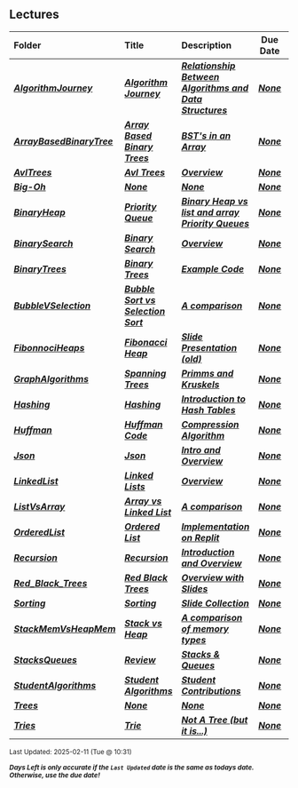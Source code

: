 ## Lectures

| Folder | Title | Description | Due Date | Due |  |
|:------|:------|:------|:-----:|:-----:|-----|
| ***<a href="https://github.com/rugbyprof/5243-Algorithms/tree/master/Lectures/AlgorithmJourney">AlgorithmJourney</a>*** | ***<a href="https://github.com/rugbyprof/5243-Algorithms/tree/master/Lectures/AlgorithmJourney"> Algorithm Journey </a>*** | ***<a href="https://github.com/rugbyprof/5243-Algorithms/tree/master/Lectures/AlgorithmJourney"> Relationship Between Algorithms and Data Structures</a>*** | ***<a href="https://github.com/rugbyprof/5243-Algorithms/tree/master/Lectures/AlgorithmJourney">None</a>*** | ***<a href="https://github.com/rugbyprof/5243-Algorithms/tree/master/Lectures/AlgorithmJourney"> N/A</a>*** |  |
| ***<a href="https://github.com/rugbyprof/5243-Algorithms/tree/master/Lectures/ArrayBasedBinaryTree">ArrayBasedBinaryTree</a>*** | ***<a href="https://github.com/rugbyprof/5243-Algorithms/tree/master/Lectures/ArrayBasedBinaryTree"> Array Based Binary Trees </a>*** | ***<a href="https://github.com/rugbyprof/5243-Algorithms/tree/master/Lectures/ArrayBasedBinaryTree"> BST's in an Array</a>*** | ***<a href="https://github.com/rugbyprof/5243-Algorithms/tree/master/Lectures/ArrayBasedBinaryTree">None</a>*** | ***<a href="https://github.com/rugbyprof/5243-Algorithms/tree/master/Lectures/ArrayBasedBinaryTree"> N/A</a>*** |  |
| ***<a href="https://github.com/rugbyprof/5243-Algorithms/tree/master/Lectures/AvlTrees">AvlTrees</a>*** | ***<a href="https://github.com/rugbyprof/5243-Algorithms/tree/master/Lectures/AvlTrees"> Avl Trees </a>*** | ***<a href="https://github.com/rugbyprof/5243-Algorithms/tree/master/Lectures/AvlTrees"> Overview</a>*** | ***<a href="https://github.com/rugbyprof/5243-Algorithms/tree/master/Lectures/AvlTrees">None</a>*** | ***<a href="https://github.com/rugbyprof/5243-Algorithms/tree/master/Lectures/AvlTrees"> N/A</a>*** |  |
| ***<a href="https://github.com/rugbyprof/5243-Algorithms/tree/master/Lectures/Big-Oh">Big-Oh</a>*** | ***<a href="https://github.com/rugbyprof/5243-Algorithms/tree/master/Lectures/Big-Oh">None</a>*** | ***<a href="https://github.com/rugbyprof/5243-Algorithms/tree/master/Lectures/Big-Oh">None</a>*** | ***<a href="https://github.com/rugbyprof/5243-Algorithms/tree/master/Lectures/Big-Oh">None</a>*** | ***<a href="https://github.com/rugbyprof/5243-Algorithms/tree/master/Lectures/Big-Oh"> N/A</a>*** |  |
| ***<a href="https://github.com/rugbyprof/5243-Algorithms/tree/master/Lectures/BinaryHeap">BinaryHeap</a>*** | ***<a href="https://github.com/rugbyprof/5243-Algorithms/tree/master/Lectures/BinaryHeap"> Priority Queue </a>*** | ***<a href="https://github.com/rugbyprof/5243-Algorithms/tree/master/Lectures/BinaryHeap"> Binary Heap vs list and array Priority Queues</a>*** | ***<a href="https://github.com/rugbyprof/5243-Algorithms/tree/master/Lectures/BinaryHeap">None</a>*** | ***<a href="https://github.com/rugbyprof/5243-Algorithms/tree/master/Lectures/BinaryHeap"> N/A</a>*** |  |
| ***<a href="https://github.com/rugbyprof/5243-Algorithms/tree/master/Lectures/BinarySearch">BinarySearch</a>*** | ***<a href="https://github.com/rugbyprof/5243-Algorithms/tree/master/Lectures/BinarySearch"> Binary Search </a>*** | ***<a href="https://github.com/rugbyprof/5243-Algorithms/tree/master/Lectures/BinarySearch"> Overview</a>*** | ***<a href="https://github.com/rugbyprof/5243-Algorithms/tree/master/Lectures/BinarySearch">None</a>*** | ***<a href="https://github.com/rugbyprof/5243-Algorithms/tree/master/Lectures/BinarySearch"> N/A</a>*** |  |
| ***<a href="https://github.com/rugbyprof/5243-Algorithms/tree/master/Lectures/BinaryTrees">BinaryTrees</a>*** | ***<a href="https://github.com/rugbyprof/5243-Algorithms/tree/master/Lectures/BinaryTrees"> Binary Trees </a>*** | ***<a href="https://github.com/rugbyprof/5243-Algorithms/tree/master/Lectures/BinaryTrees"> Example Code</a>*** | ***<a href="https://github.com/rugbyprof/5243-Algorithms/tree/master/Lectures/BinaryTrees">None</a>*** | ***<a href="https://github.com/rugbyprof/5243-Algorithms/tree/master/Lectures/BinaryTrees"> N/A</a>*** |  |
| ***<a href="https://github.com/rugbyprof/5243-Algorithms/tree/master/Lectures/BubbleVSelection">BubbleVSelection</a>*** | ***<a href="https://github.com/rugbyprof/5243-Algorithms/tree/master/Lectures/BubbleVSelection"> Bubble Sort vs Selection Sort </a>*** | ***<a href="https://github.com/rugbyprof/5243-Algorithms/tree/master/Lectures/BubbleVSelection"> A comparison</a>*** | ***<a href="https://github.com/rugbyprof/5243-Algorithms/tree/master/Lectures/BubbleVSelection">None</a>*** | ***<a href="https://github.com/rugbyprof/5243-Algorithms/tree/master/Lectures/BubbleVSelection"> N/A</a>*** |  |
| ***<a href="https://github.com/rugbyprof/5243-Algorithms/tree/master/Lectures/FibonnociHeaps">FibonnociHeaps</a>*** | ***<a href="https://github.com/rugbyprof/5243-Algorithms/tree/master/Lectures/FibonnociHeaps"> Fibonacci Heap </a>*** | ***<a href="https://github.com/rugbyprof/5243-Algorithms/tree/master/Lectures/FibonnociHeaps"> Slide Presentation (old)</a>*** | ***<a href="https://github.com/rugbyprof/5243-Algorithms/tree/master/Lectures/FibonnociHeaps">None</a>*** | ***<a href="https://github.com/rugbyprof/5243-Algorithms/tree/master/Lectures/FibonnociHeaps"> N/A</a>*** |  |
| ***<a href="https://github.com/rugbyprof/5243-Algorithms/tree/master/Lectures/GraphAlgorithms">GraphAlgorithms</a>*** | ***<a href="https://github.com/rugbyprof/5243-Algorithms/tree/master/Lectures/GraphAlgorithms"> Spanning Trees </a>*** | ***<a href="https://github.com/rugbyprof/5243-Algorithms/tree/master/Lectures/GraphAlgorithms"> Primms and Kruskels</a>*** | ***<a href="https://github.com/rugbyprof/5243-Algorithms/tree/master/Lectures/GraphAlgorithms">None</a>*** | ***<a href="https://github.com/rugbyprof/5243-Algorithms/tree/master/Lectures/GraphAlgorithms"> N/A</a>*** |  |
| ***<a href="https://github.com/rugbyprof/5243-Algorithms/tree/master/Lectures/Hashing">Hashing</a>*** | ***<a href="https://github.com/rugbyprof/5243-Algorithms/tree/master/Lectures/Hashing"> Hashing </a>*** | ***<a href="https://github.com/rugbyprof/5243-Algorithms/tree/master/Lectures/Hashing"> Introduction to Hash Tables</a>*** | ***<a href="https://github.com/rugbyprof/5243-Algorithms/tree/master/Lectures/Hashing">None</a>*** | ***<a href="https://github.com/rugbyprof/5243-Algorithms/tree/master/Lectures/Hashing"> N/A</a>*** |  |
| ***<a href="https://github.com/rugbyprof/5243-Algorithms/tree/master/Lectures/Huffman">Huffman</a>*** | ***<a href="https://github.com/rugbyprof/5243-Algorithms/tree/master/Lectures/Huffman"> Huffman Code </a>*** | ***<a href="https://github.com/rugbyprof/5243-Algorithms/tree/master/Lectures/Huffman"> Compression Algorithm</a>*** | ***<a href="https://github.com/rugbyprof/5243-Algorithms/tree/master/Lectures/Huffman">None</a>*** | ***<a href="https://github.com/rugbyprof/5243-Algorithms/tree/master/Lectures/Huffman"> N/A</a>*** |  |
| ***<a href="https://github.com/rugbyprof/5243-Algorithms/tree/master/Lectures/Json">Json</a>*** | ***<a href="https://github.com/rugbyprof/5243-Algorithms/tree/master/Lectures/Json"> Json </a>*** | ***<a href="https://github.com/rugbyprof/5243-Algorithms/tree/master/Lectures/Json"> Intro and Overview</a>*** | ***<a href="https://github.com/rugbyprof/5243-Algorithms/tree/master/Lectures/Json">None</a>*** | ***<a href="https://github.com/rugbyprof/5243-Algorithms/tree/master/Lectures/Json"> N/A</a>*** |  |
| ***<a href="https://github.com/rugbyprof/5243-Algorithms/tree/master/Lectures/LinkedList">LinkedList</a>*** | ***<a href="https://github.com/rugbyprof/5243-Algorithms/tree/master/Lectures/LinkedList"> Linked Lists </a>*** | ***<a href="https://github.com/rugbyprof/5243-Algorithms/tree/master/Lectures/LinkedList"> Overview</a>*** | ***<a href="https://github.com/rugbyprof/5243-Algorithms/tree/master/Lectures/LinkedList">None</a>*** | ***<a href="https://github.com/rugbyprof/5243-Algorithms/tree/master/Lectures/LinkedList"> N/A</a>*** |  |
| ***<a href="https://github.com/rugbyprof/5243-Algorithms/tree/master/Lectures/ListVsArray">ListVsArray</a>*** | ***<a href="https://github.com/rugbyprof/5243-Algorithms/tree/master/Lectures/ListVsArray"> Array vs Linked List </a>*** | ***<a href="https://github.com/rugbyprof/5243-Algorithms/tree/master/Lectures/ListVsArray"> A comparison</a>*** | ***<a href="https://github.com/rugbyprof/5243-Algorithms/tree/master/Lectures/ListVsArray">None</a>*** | ***<a href="https://github.com/rugbyprof/5243-Algorithms/tree/master/Lectures/ListVsArray"> N/A</a>*** |  |
| ***<a href="https://github.com/rugbyprof/5243-Algorithms/tree/master/Lectures/OrderedList">OrderedList</a>*** | ***<a href="https://github.com/rugbyprof/5243-Algorithms/tree/master/Lectures/OrderedList"> Ordered List </a>*** | ***<a href="https://github.com/rugbyprof/5243-Algorithms/tree/master/Lectures/OrderedList"> Implementation on Replit</a>*** | ***<a href="https://github.com/rugbyprof/5243-Algorithms/tree/master/Lectures/OrderedList">None</a>*** | ***<a href="https://github.com/rugbyprof/5243-Algorithms/tree/master/Lectures/OrderedList"> N/a</a>*** |  |
| ***<a href="https://github.com/rugbyprof/5243-Algorithms/tree/master/Lectures/Recursion">Recursion</a>*** | ***<a href="https://github.com/rugbyprof/5243-Algorithms/tree/master/Lectures/Recursion"> Recursion </a>*** | ***<a href="https://github.com/rugbyprof/5243-Algorithms/tree/master/Lectures/Recursion"> Introduction and Overview</a>*** | ***<a href="https://github.com/rugbyprof/5243-Algorithms/tree/master/Lectures/Recursion">None</a>*** | ***<a href="https://github.com/rugbyprof/5243-Algorithms/tree/master/Lectures/Recursion"> N/A</a>*** |  |
| ***<a href="https://github.com/rugbyprof/5243-Algorithms/tree/master/Lectures/Red_Black_Trees">Red_Black_Trees</a>*** | ***<a href="https://github.com/rugbyprof/5243-Algorithms/tree/master/Lectures/Red_Black_Trees"> Red Black Trees </a>*** | ***<a href="https://github.com/rugbyprof/5243-Algorithms/tree/master/Lectures/Red_Black_Trees"> Overview with Slides</a>*** | ***<a href="https://github.com/rugbyprof/5243-Algorithms/tree/master/Lectures/Red_Black_Trees">None</a>*** | ***<a href="https://github.com/rugbyprof/5243-Algorithms/tree/master/Lectures/Red_Black_Trees"> N/A</a>*** |  |
| ***<a href="https://github.com/rugbyprof/5243-Algorithms/tree/master/Lectures/Sorting">Sorting</a>*** | ***<a href="https://github.com/rugbyprof/5243-Algorithms/tree/master/Lectures/Sorting"> Sorting </a>*** | ***<a href="https://github.com/rugbyprof/5243-Algorithms/tree/master/Lectures/Sorting"> Slide Collection</a>*** | ***<a href="https://github.com/rugbyprof/5243-Algorithms/tree/master/Lectures/Sorting">None</a>*** | ***<a href="https://github.com/rugbyprof/5243-Algorithms/tree/master/Lectures/Sorting"> N/A</a>*** |  |
| ***<a href="https://github.com/rugbyprof/5243-Algorithms/tree/master/Lectures/StackMemVsHeapMem">StackMemVsHeapMem</a>*** | ***<a href="https://github.com/rugbyprof/5243-Algorithms/tree/master/Lectures/StackMemVsHeapMem"> Stack vs Heap </a>*** | ***<a href="https://github.com/rugbyprof/5243-Algorithms/tree/master/Lectures/StackMemVsHeapMem"> A comparison of memory types</a>*** | ***<a href="https://github.com/rugbyprof/5243-Algorithms/tree/master/Lectures/StackMemVsHeapMem">None</a>*** | ***<a href="https://github.com/rugbyprof/5243-Algorithms/tree/master/Lectures/StackMemVsHeapMem"> N/A</a>*** |  |
| ***<a href="https://github.com/rugbyprof/5243-Algorithms/tree/master/Lectures/StacksQueues">StacksQueues</a>*** | ***<a href="https://github.com/rugbyprof/5243-Algorithms/tree/master/Lectures/StacksQueues"> Review </a>*** | ***<a href="https://github.com/rugbyprof/5243-Algorithms/tree/master/Lectures/StacksQueues"> Stacks & Queues</a>*** | ***<a href="https://github.com/rugbyprof/5243-Algorithms/tree/master/Lectures/StacksQueues">None</a>*** | ***<a href="https://github.com/rugbyprof/5243-Algorithms/tree/master/Lectures/StacksQueues"> N/A</a>*** |  |
| ***<a href="https://github.com/rugbyprof/5243-Algorithms/tree/master/Lectures/StudentAlgorithms">StudentAlgorithms</a>*** | ***<a href="https://github.com/rugbyprof/5243-Algorithms/tree/master/Lectures/StudentAlgorithms"> Student Algorithms </a>*** | ***<a href="https://github.com/rugbyprof/5243-Algorithms/tree/master/Lectures/StudentAlgorithms"> Student Contributions</a>*** | ***<a href="https://github.com/rugbyprof/5243-Algorithms/tree/master/Lectures/StudentAlgorithms">None</a>*** | ***<a href="https://github.com/rugbyprof/5243-Algorithms/tree/master/Lectures/StudentAlgorithms"> N/A</a>*** |  |
| ***<a href="https://github.com/rugbyprof/5243-Algorithms/tree/master/Lectures/Trees">Trees</a>*** | ***<a href="https://github.com/rugbyprof/5243-Algorithms/tree/master/Lectures/Trees">None</a>*** | ***<a href="https://github.com/rugbyprof/5243-Algorithms/tree/master/Lectures/Trees">None</a>*** | ***<a href="https://github.com/rugbyprof/5243-Algorithms/tree/master/Lectures/Trees">None</a>*** | ***<a href="https://github.com/rugbyprof/5243-Algorithms/tree/master/Lectures/Trees"> N/A</a>*** |  |
| ***<a href="https://github.com/rugbyprof/5243-Algorithms/tree/master/Lectures/Tries">Tries</a>*** | ***<a href="https://github.com/rugbyprof/5243-Algorithms/tree/master/Lectures/Tries"> Trie </a>*** | ***<a href="https://github.com/rugbyprof/5243-Algorithms/tree/master/Lectures/Tries"> Not A Tree (but it is...)</a>*** | ***<a href="https://github.com/rugbyprof/5243-Algorithms/tree/master/Lectures/Tries">None</a>*** | ***<a href="https://github.com/rugbyprof/5243-Algorithms/tree/master/Lectures/Tries"> N/A</a>*** |  |

<sup>Last Updated: 2025-02-11 (Tue @ 10:31)</sup> 

<sup>***Days Left is only accurate if the `Last Updated` date is the same as todays date. Otherwise, use the due date!***</sup> 